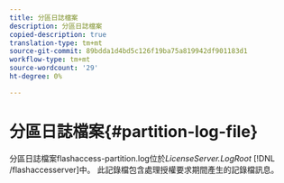 ```yaml
---
title: 分區日誌檔案
description: 分區日誌檔案
copied-description: true
translation-type: tm+mt
source-git-commit: 89bdda1d4bd5c126f19ba75a819942df901183d1
workflow-type: tm+mt
source-wordcount: '29'
ht-degree: 0%

---
```



# 分區日誌檔案{#partition-log-file}

分區日誌檔案flashaccess-partition.log位於&#x200B;*LicenseServer.LogRoot* [!DNL /flashaccesserver]中。 此記錄檔包含處理授權要求期間產生的記錄檔訊息。
